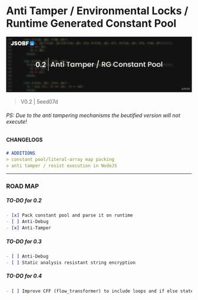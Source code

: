
# Anti Tamper / Environmental Locks / Runtime Generated Constant Pool
<img src="https://github.com/jsobf/samples/blob/main/archive/v2/assets/0.2_banner.png?raw=true"></img>
> V0.2 | 5eed07d
###### PS: Due to the anti tampering mechanisms the beutified version will not execute!
#### CHANGELOGS
```md
# ADDITIONS 
> constant pool/literal-array map packing
> anti tamper / resist execution in NodeJS
```
---
### ROAD MAP
##### TO-DO for 0.2
```md
- [x] Pack constant pool and parse it on runtime
- [ ] Anti-Debug
- [x] Anti-Tamper
```

##### TO-DO for 0.3
```md
- [ ] Anti-Debug
- [ ] Static analysis resistant string encryption
```

##### TO-DO for 0.4
```md
- [ ] Improve CFF (flow_transformer) to include loops and if else statements
```
